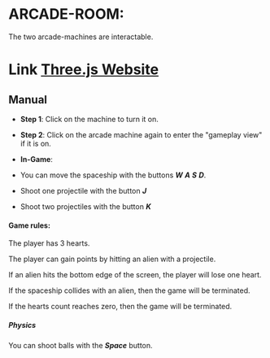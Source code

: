 # ARCADE-ROOM:

The two arcade-machines are interactable.

# Link [Three.js Website](https://super-pavlova-0d45ca.netlify.app/)

## Manual

- **Step 1**:
  Click on the machine to turn it on.

- **Step 2**:
  Click on the arcade machine again to enter the "gameplay view" if it is on.

- **In-Game**:
- You can move the spaceship with the buttons _**W**_ _**A**_ _**S**_ _**D**_.
- Shoot one projectile with the button _**J**_
- Shoot two projectiles with the button _**K**_

#### **Game rules:**

The player has 3 hearts.

The player can gain points by hitting an alien with a projectile.

If an alien hits the bottom edge of the screen, the player will lose one heart.

If the spaceship collides with an alien, then the game will be terminated.

If the hearts count reaches zero, then the game will be terminated.

##### **Physics**

You can shoot balls with the _**Space**_ button.
